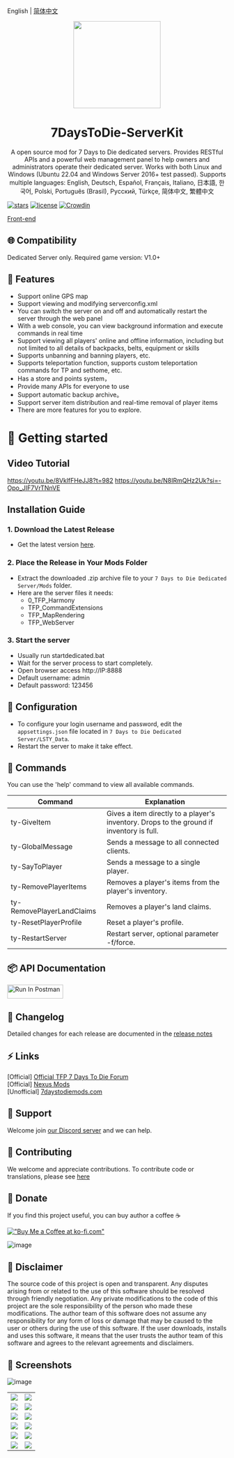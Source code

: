 English | [简体中文](./README.zh.md)

<div align="center"><img width="200" src="https://github.com/user-attachments/assets/d002c198-7bb3-4a46-896f-f85ad8090500"/>
  <h1> 7DaysToDie-ServerKit </h1>
  <p>A open source mod for 7 Days to Die dedicated servers. Provides RESTful APIs and a powerful web management panel to help owners and administrators operate their dedicated server. Works with both Linux and Windows (Ubuntu 22.04 and Windows Server 2016+ test passed). Supports multiple languages: English, Deutsch, Español, Français, Italiano, 日本語, 한국어, Polski, Português (Brasil), Русский, Türkçe, 简体中文, 繁體中文
  </p>
</div>

[![stars](https://img.shields.io/github/stars/1249993110/7DaysToDie-ServerKit?style=flat-square&logo=GitHub)](https://github.com/1249993110/7DaysToDie-ServerKit)
[![license](https://img.shields.io/github/license/1249993110/7DaysToDie-ServerKit?style=flat-square)](https://en.wikipedia.org/wiki/MIT_License)
[![Crowdin](https://badges.crowdin.net/7daystodie-serverkit/localized.svg)](https://crowdin.com/project/7daystodie-serverkit)

[Front-end](https://github.com/1249993110/7DaysToDie-ServerKit-webui)

## 🌐 Compatibility
Dedicated Server only. Required game version: V1.0+

## 🎉 Features
- Support online GPS map
- Support viewing and modifying serverconfig.xml
- You can switch the server on and off and automatically restart the server through the web panel
- With a web console, you can view background information and execute commands in real time
- Support viewing all players' online and offline information, including but not limited to all details of backpacks, belts, equipment or skills
- Supports unbanning and banning players, etc.
- Supports teleportation function, supports custom teleportation commands for TP and sethome, etc.
- Has a store and points system，
- Provide many APIs for everyone to use 
- Support automatic backup archive。
- Support server item distribution and real-time removal of player items
- There are more features for you to explore.

# 📌 Getting started

## **Video Tutorial**
https://youtu.be/8VklfFHeJJ8?t=982
https://youtu.be/N8IRmQHz2Uk?si=-Opo_JIF7VrTNnVE

## **Installation Guide**

### 1. **Download the Latest Release**
- Get the latest version [here](https://github.com/1249993110/7DaysToDie-ServerKit/releases).

### 2. **Place the Release in Your Mods Folder**
- Extract the downloaded .zip archive file to your `7 Days to Die Dedicated Server/Mods` folder.
- Here are the server files it needs:
  - 0_TFP_Harmony
  - TFP_CommandExtensions
  - TFP_MapRendering
  - TFP_WebServer

### 3. **Start the server**
- Usually run startdedicated.bat
- Wait for the server process to start completely.
- Open browser access http://IP:8888
- Default username: admin
- Default password: 123456

## 🚀 Configuration
- To configure your login username and password, edit the `appsettings.json` file located in `7 Days to Die Dedicated Server/LSTY_Data`.
- Restart the server to make it take effect.

## 🍻 Commands
You can use the 'help' command to view all available commands.

| Command					| Explanation																				|
| ---						| ---																						|
| ty-GiveItem				| Gives a item directly to a player's inventory. Drops to the ground if inventory is full.	|
| ty-GlobalMessage			| Sends a message to all connected clients.													|
| ty-SayToPlayer			| Sends a message to a single player.														|
| ty-RemovePlayerItems		| Removes a player's items from the player's inventory.										|
| ty-RemovePlayerLandClaims	| Removes a player's land claims.															|
| ty-ResetPlayerProfile		| Reset a player's profile.																	|
| ty-RestartServer			| Restart server, optional parameter -f/force.												|

## 📦️ API Documentation
[<img src="https://run.pstmn.io/button.svg" alt="Run In Postman" style="width: 128px; height: 32px;">](https://app.getpostman.com/run-collection/16017553-75ae3c46-8366-4136-8d17-8ae6b2b24f99?action=collection%2Ffork&source=rip_markdown&collection-url=entityId%3D16017553-75ae3c46-8366-4136-8d17-8ae6b2b24f99%26entityType%3Dcollection%26workspaceId%3D61ddea11-86cc-48bb-a755-44783caeaee5)

## 🌱 Changelog
Detailed changes for each release are documented in the [release notes](./CHANGELOG.md)

## ⚡️ Links
[Official] [Official TFP 7 Days To Die Forum](https://community.7daystodie.com/topic/37613-tianyiserverkit-a-server-panel-management-tool-for-v10)  
[Official] [Nexus Mods](https://www.nexusmods.com/7daystodie/mods/5924)  
[Unofficial] [7daystodiemods.com](https://7daystodiemods.com/serverkit)

## 👷 Support
Welcome join [our Discord server](<https://discord.gg/zdnmngsBK4>) and we can help.

## 🙈 Contributing
We welcome and appreciate contributions. To contribute code or translations, please see [here](./CONTRIBUTING.md)

## 💚 Donate
If you find this project useful, you can buy author a coffee :coffee:

[!["Buy Me a Coffee at ko-fi.com"](https://storage.ko-fi.com/cdn/kofi1.png?v=3)](https://ko-fi.com/L3L012RJ8R)

![image](https://github.com/user-attachments/assets/615fb619-5f40-42da-86ad-e60de11cdef2)

## 📄 Disclaimer
The source code of this project is open and transparent. Any disputes arising from or related to the use of this software should be resolved through friendly negotiation. 
Any private modifications to the code of this project are the sole responsibility of the person who made these modifications. The author team of this software does not assume any responsibility for any form of loss or damage that may be caused to the user or others during the use of this software.
If the user downloads, installs and uses this software, it means that the user trusts the author team of this software and agrees to the relevant agreements and disclaimers.

## 🎨 Screenshots
![image](https://github.com/user-attachments/assets/581cd03d-e271-4011-b547-b82ad16f64a3)
<table>
  <tr>
    <td>
      <img src="https://github.com/user-attachments/assets/fa9e18a5-65d1-46a1-bd3f-3d136bf4411c">
    </td>
    <td>
      <img src="https://github.com/user-attachments/assets/748b33cb-bfbc-4585-848f-0ac07a192121">
    </td>
  </tr>
  <tr>
    <td>
      <img src="https://github.com/user-attachments/assets/84661343-8a20-414b-90be-a27705555259">
    </td>
    <td>
      <img src="https://github.com/user-attachments/assets/92c87d6d-8406-415b-9d13-a07a18ddb087">
    </td>
  </tr>
  <tr>
    <td>
      <img src="https://github.com/user-attachments/assets/c068c9bf-0ebb-4b3d-a3c9-e01c957cfca4">
    </td>
    <td>
      <img src="https://github.com/user-attachments/assets/dfdb1dfb-f801-463b-a8d1-dc64ab88736e">
    </td>
  </tr>
  <tr>
    <td>
      <img src="https://github.com/user-attachments/assets/52a5d65a-0c9e-4812-baad-f6fd0c84ef95">
    </td>
    <td>
      <img src="https://github.com/user-attachments/assets/4d8317ab-388b-4191-9d31-df778d93f7a6">
    </td>
  </tr>
  <tr>
    <td>
      <img src="https://github.com/user-attachments/assets/193760ae-9b66-4c81-82e9-a31860130f4d">
    </td>
    <td>
      <img src="https://github.com/user-attachments/assets/5b3d551b-8d77-4c0d-bd93-83b74316fff6">
    </td>
  </tr>
  <tr>
    <td>
      <img src="https://github.com/user-attachments/assets/3c5e6605-3c16-45ed-a0ee-a5327e7a3056">
    </td>
    <td>
      <img src="https://github.com/user-attachments/assets/0fb8610f-8a6e-4005-b2ed-5043aa066b99">
    </td>
  </tr>
</table>

